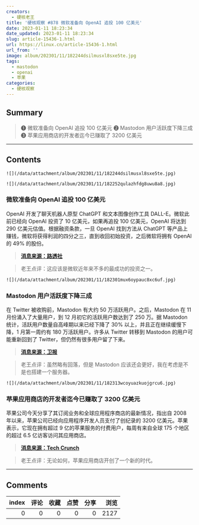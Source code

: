 ```yaml
---
creators:
  - 硬核老王
title: '硬核观察 #878 微软准备向 OpenAI 追投 100 亿美元'
date: 2023-01-11 18:23:34
date_updated: 2023-01-11 18:23:34
slug: article-15436-1.html
url: https://linux.cn/article-15436-1.html
url_from: ''
image: album/202301/11/182244dsilmusxl8sxe5te.jpg
tags:
  - mastodon
  - openai
  - 苹果
categories:
  - 硬核观察
---
```


## Summary

> ❶ 微软准备向 OpenAI 追投 100 亿美元
> ❷ Mastodon 用户活跃度下降三成
> ❸ 苹果应用商店的开发者迄今已赚取了 3200 亿美元

***

<!-- more -->

## Contents

`![](/data/attachment/album/202301/11/182244dsilmusxl8sxe5te.jpg)`

`![](/data/attachment/album/202301/11/182252qulazhfdg8uwu8a8.jpg)`

### 微软准备向 OpenAI 追投 100 亿美元

OpenAI 开发了聊天机器人原型 ChatGPT 和文本图像创作工具 DALL-E。微软此前已经向 OpenAI 投资了 10 亿美元，如果再追投 100 亿美元，OpenAI 将达到 290 亿美元估值。根据融资条款，一旦 OpenAI 找到方法从 ChatGPT 等产品上赚钱，微软将获得利润的四分之三，直到收回初始投资，之后微软将拥有 OpenAI 的 49% 的股份。

> 
> **[消息来源：路透社](https://www.reuters.com/technology/microsoft-talks-invest-10-bln-chatgpt-owner-semafor-2023-01-10/)**
> 
> 
> 

> 
> 老王点评：这应该是微软近年来不多的最成功的投资之一。
> 
> 
> 

`![](/data/attachment/album/202301/11/182301mux6oypauc8xc6uf.jpg)`

### Mastodon 用户活跃度下降三成

在 Twitter 被收购前，Mastodon 有大约 50 万活跃用户。之后，Mastodon 在 11 月份涌入了大量用户，到 12 月初它的活跃用户数达到了 250 万。据 Mastodon 统计，活跃用户数量自高峰期以来已经下降了 30% 以上，并且正在继续缓慢下降，1 月第一周约有 180 万活跃用户。许多从 Twitter 转移到 Mastodon 的用户可能重新回到了 Twitter，但仍然有很多用户留了下来。

> 
> **[消息来源：卫报](https://www.theguardian.com/news/datablog/2023/jan/08/elon-musk-drove-more-than-a-million-people-to-mastodon-but-many-arent-sticking-around)**
> 
> 
> 

> 
> 老王点评：虽然略有回落，但是 Mastodon 应该还会更好，我在考虑是不是也搭建一个服务器。
> 
> 
> 

`![](/data/attachment/album/202301/11/182313wcoyuazkuojgrcu6.jpg)`

### 苹果应用商店的开发者迄今已赚取了 3200 亿美元

苹果公司今天分享了其订阅业务和全球应用程序商店的最新情况，指出自 2008 年以来，苹果公司已经向应用程序开发人员支付了创纪录的 3200 亿美元。苹果表示，它现在拥有超过 9 亿的苹果服务的付费用户，每周有来自全球 175 个地区的超过 6.5 亿访客访问其应用商店。

> 
> **[消息来源：Tech Crunch](https://techcrunch.com/2023/01/10/app-store-developers-have-earned-320-billion-to-date-says-apple/)**
> 
> 
> 

> 
> 老王点评：无论如何，苹果应用商店开创了一个新的时代。
> 
> 
>

***

## Comments


|   index |   评论 |   收藏 |   点赞 |   分享 |   浏览 |
|--------:|-------:|-------:|-------:|-------:|-------:|
|       0 |      0 |      0 |      0 |      0 |   2127 |
